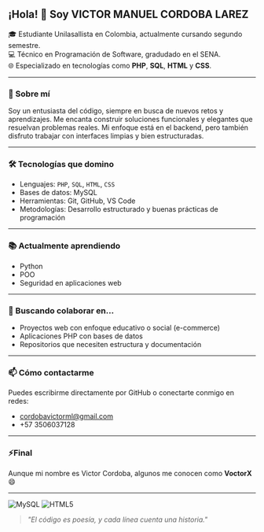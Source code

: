## ¡Hola! 👋 Soy VICTOR MANUEL CORDOBA LAREZ

🎓 Estudiante Unilasallista en Colombia, actualmente cursando segundo semestre.  
💻 Técnico en Programación de Software, gradudado en el SENA.  
🌐 Especializado en tecnologías como **PHP**, **SQL**, **HTML** y **CSS**.

---

### 🚀 Sobre mí

Soy un entusiasta del código, siempre en busca de nuevos retos y aprendizajes. Me encanta construir soluciones funcionales y elegantes que resuelvan problemas reales. Mi enfoque está en el backend, pero también disfruto trabajar con interfaces limpias y bien estructuradas.

---

### 🛠️ Tecnologías que domino

- Lenguajes: `PHP`, `SQL`, `HTML`, `CSS`
- Bases de datos: MySQL
- Herramientas: Git, GitHub, VS Code
- Metodologías: Desarrollo estructurado y buenas prácticas de programación

---

### 📚 Actualmente aprendiendo

- Python
- POO
- Seguridad en aplicaciones web

---

### 🤝 Buscando colaborar en...

- Proyectos web con enfoque educativo o social (e-commerce)
- Aplicaciones PHP con bases de datos
- Repositorios que necesiten estructura y documentación

---

### 📫 Cómo contactarme

Puedes escribirme directamente por GitHub o conectarte conmigo en redes:
- cordobavictorml@gmail.com
- +57 3506037128

---

### ⚡Final

Aunque mi nombre es Victor Cordoba, algunos me conocen como **VoctorX**😄

---

![MySQL](https://img.shields.io/badge/MySQL-8.0-4479A1?style=for-the-badge&logo=mysql&logoColor=white)
![HTML5](https://img.shields.io/badge/HTML5-5-E34F26?style=for-the-badge&logo=html5&logoColor=white)

> _"El código es poesía, y cada línea cuenta una historia."_  
